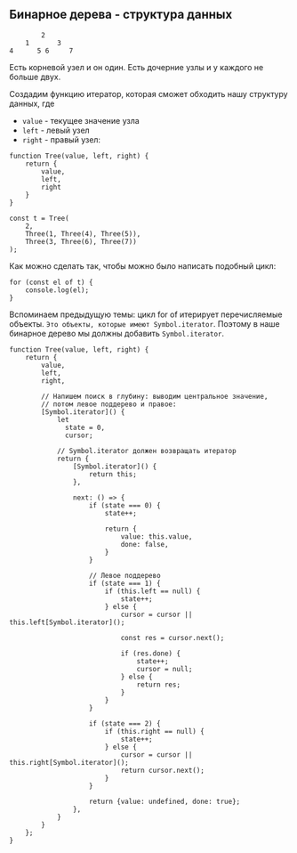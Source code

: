 ## Бинарное дерева - структура данных
```
        2
    1       3
4      5 6     7
```
Есть корневой узел и он один. Есть дочерние узлы и у каждого не больше двух.

Создадим функцию итератор, которая сможет обходить нашу структуру данных,
где
+ `value` - текущее значение узла
+ `left` - левый узел 
+ `right` - правый узел:

```
function Tree(value, left, right) {
    return {
        value,
        left,
        right
    }
}

const t = Tree(
    2,
    Three(1, Three(4), Three(5)),
    Three(3, Three(6), Three(7))
);
```

Как можно сделать так, чтобы можно было написать подобный цикл:
```
for (const el of t) {
    console.log(el);
}
```
Вспоминаем предыдущую темы: цикл for of итерирует перечисляемые объекты.
`Это объекты, которые имеют Symbol.iterator`. Поэтому в наше бинарное дерево
мы должны добавить `Symbol.iterator`.

```
function Tree(value, left, right) {
    return {
        value,
        left,
        right,
        
        // Напишем поиск в глубину: выводим центральное значение,
        // потом левое поддерево и правое:
        [Symbol.iterator]() {
            let
              state = 0,
              cursor;

            // Symbol.iterator должен возвращать итератор
            return {
                [Symbol.iterator]() {
                    return this;
                },

                next: () => {
                    if (state === 0) {
                        state++;
                        
                        return {
                            value: this.value,
                            done: false,
                        }
                    }
                    
                    // Левое поддерево
                    if (state === 1) {
                        if (this.left == null) {
                            state++;
                        } else {
                            cursor = cursor || this.left[Symbol.iterator]();
                            
                            const res = cursor.next();
                            
                            if (res.done) {
                                state++;
                                cursor = null;
                            } else {
                                return res;
                            }
                        }
                    }

                    if (state === 2) {
                        if (this.right == null) {
                            state++;
                        } else {
                            cursor = cursor || this.right[Symbol.iterator]();
                            return cursor.next();
                        }
                    }

                    return {value: undefined, done: true};
                },
            }
        }
    };
}
```
